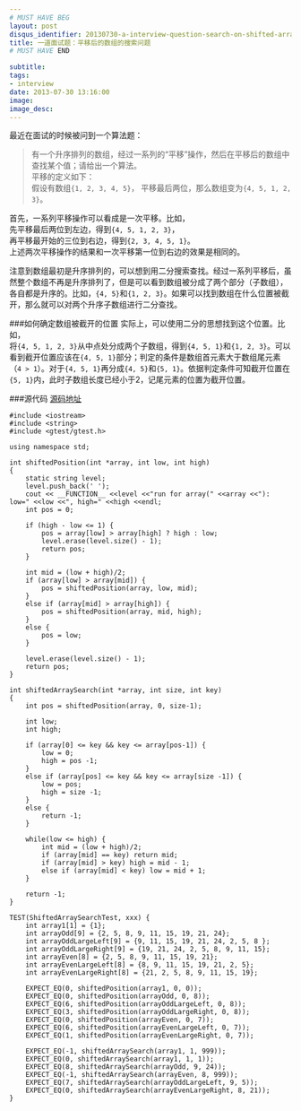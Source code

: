 ```yaml
---
# MUST HAVE BEG
layout: post
disqus_identifier: 20130730-a-interview-question-search-on-shifted-array # DON'T CHANGE THE VALUE ONCE SET
title: 一道面试题：平移后的数组的搜索问题
# MUST HAVE END

subtitle:
tags: 
- interview
date: 2013-07-30 13:16:00
image:
image_desc:
---
```


最近在面试的时候被问到一个算法题：
>有一个升序排列的数组，经过一系列的“平移”操作，然后在平移后的数组中查找某个值；请给出一个算法。    
>平移的定义如下：    
>假设有数组`{1, 2, 3, 4, 5}`， 平移最后两位，那么数组变为`{4, 5, 1, 2, 3}`。

首先，一系列平移操作可以看成是一次平移。比如，    
先平移最后两位到左边，得到`{4, 5, 1, 2, 3}`，     
再平移最开始的三位到右边，得到`{2, 3, 4, 5, 1}`。     
上述两次平移操作的结果和一次平移第一位到右边的效果是相同的。

注意到数组最初是升序排列的，可以想到用二分搜索查找。经过一系列平移后，虽然整个数组不再是升序排列了，但是可以看到数组被分成了两个部分（子数组），各自都是升序的。比如，`{4, 5}`和`{1, 2, 3}`。如果可以找到数组在什么位置被截开，那么就可以对两个升序子数组进行二分查找。

###如何确定数组被截开的位置
实际上，可以使用二分的思想找到这个位置。比如，    
将`{4, 5, 1, 2, 3}`从中点处分成两个子数组，得到`{4, 5, 1}`和`{1, 2, 3}`。可以看到截开位置应该在`{4, 5, 1}`部分；判定的条件是数组首元素大于数组尾元素（`4 > 1`）。对于`{4, 5, 1}`再分成`{4, 5}`和`{5, 1}`。依据判定条件可知截开位置在`{5, 1}`内，此时子数组长度已经小于2，记尾元素的位置为截开位置。

###源代码
[源码地址](https://github.com/RockHong/sample-code/blob/master/alg/shiftedArraySearch.cpp)

    #include <iostream>
    #include <string>
    #include <gtest/gtest.h>

    using namespace std;

    int shiftedPosition(int *array, int low, int high)
    {
        static string level;
        level.push_back(' ');
        cout << __FUNCTION__ <<level <<"run for array(" <<array <<"): low=" <<low <<", high=" <<high <<endl;
        int pos = 0;

        if (high - low <= 1) {
            pos = array[low] > array[high] ? high : low;
            level.erase(level.size() - 1);
            return pos;
        }

        int mid = (low + high)/2;
        if (array[low] > array[mid]) {
            pos = shiftedPosition(array, low, mid);
        }
        else if (array[mid] > array[high]) {
            pos = shiftedPosition(array, mid, high);
        }
        else {
            pos = low;
        }

        level.erase(level.size() - 1);
        return pos;
    }

    int shiftedArraySearch(int *array, int size, int key)
    {
        int pos = shiftedPosition(array, 0, size-1);

        int low;
        int high;

        if (array[0] <= key && key <= array[pos-1]) {
            low = 0;
            high = pos -1;
        }
        else if (array[pos] <= key && key <= array[size -1]) {
            low = pos;
            high = size -1;
        }
        else {
            return -1;
        }

        while(low <= high) {
            int mid = (low + high)/2;
            if (array[mid] == key) return mid;
            if (array[mid] > key) high = mid - 1;
            else if (array[mid] < key) low = mid + 1;
        }

        return -1;
    }

    TEST(ShiftedArraySearchTest, xxx) {
        int array1[1] = {1};
        int arrayOdd[9] = {2, 5, 8, 9, 11, 15, 19, 21, 24};
        int arrayOddLargeLeft[9] = {9, 11, 15, 19, 21, 24, 2, 5, 8 };
        int arrayOddLargeRight[9] = {19, 21, 24, 2, 5, 8, 9, 11, 15};
        int arrayEven[8] = {2, 5, 8, 9, 11, 15, 19, 21};
        int arrayEvenLargeLeft[8] = {8, 9, 11, 15, 19, 21, 2, 5};
        int arrayEvenLargeRight[8] = {21, 2, 5, 8, 9, 11, 15, 19};

        EXPECT_EQ(0, shiftedPosition(array1, 0, 0));
        EXPECT_EQ(0, shiftedPosition(arrayOdd, 0, 8));
        EXPECT_EQ(6, shiftedPosition(arrayOddLargeLeft, 0, 8));
        EXPECT_EQ(3, shiftedPosition(arrayOddLargeRight, 0, 8));
        EXPECT_EQ(0, shiftedPosition(arrayEven, 0, 7));
        EXPECT_EQ(6, shiftedPosition(arrayEvenLargeLeft, 0, 7));
        EXPECT_EQ(1, shiftedPosition(arrayEvenLargeRight, 0, 7));

        EXPECT_EQ(-1, shiftedArraySearch(array1, 1, 999));
        EXPECT_EQ(0, shiftedArraySearch(array1, 1, 1));
        EXPECT_EQ(8, shiftedArraySearch(arrayOdd, 9, 24));
        EXPECT_EQ(-1, shiftedArraySearch(arrayEven, 8, 999));
        EXPECT_EQ(7, shiftedArraySearch(arrayOddLargeLeft, 9, 5));
        EXPECT_EQ(0, shiftedArraySearch(arrayEvenLargeRight, 8, 21));
    }

    

